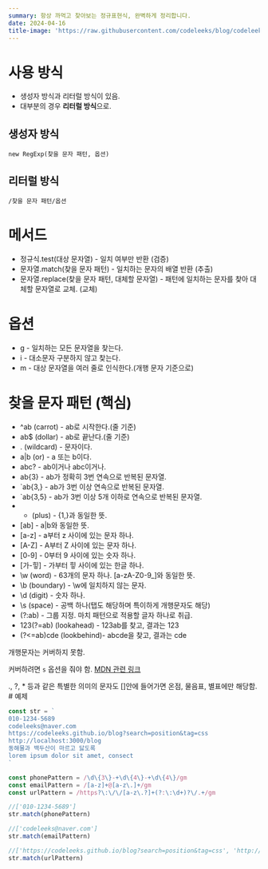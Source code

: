```yaml
---
summary: 항상 까먹고 찾아보는 정규표현식, 완벽하게 정리합니다.
date: 2024-04-16
title-image: 'https://raw.githubusercontent.com/codeleeks/blog/codeleeks-images/javascript/%EC%A0%95%EA%B7%9C%ED%91%9C%ED%98%84%EC%8B%9D%20%EC%99%84%EB%B2%BD%20%EC%A0%95%EB%A6%AC/title.png'
---
```


# 사용 방식
- 생성자 방식과 리터럴 방식이 있음.
- 대부분의 경우 **리터럴 방식**으로.

## 생성자 방식

```new RegExp(찾을 문자 패턴, 옵션)```

## 리터럴 방식

`/찾을 문자 패턴/옵션`

# 메서드

- 정규식.test(대상 문자열) - 일치 여부만 반환 (검증)
- 문자열.match(찾을 문자 패턴) - 일치하는 문자의 배열 반환 (추출)
- 문자열.replace(찾을 문자 패턴, 대체할 문자열) - 패턴에 일치하는 문자를 찾아 대체할 문자열로 교체. (교체)

# 옵션

- g - 일치하는 모든 문자열을 찾는다.
- i - 대소문자 구분하지 않고 찾는다.
- m - 대상 문자열을 여러 줄로 인식한다.(개행 문자 기준으로)

# 찾을 문자 패턴 (핵심)

- ^ab (carrot) - ab로 시작한다.(줄 기준)
- ab$ (dollar) - ab로 끝난다.(줄 기준)
- . (wildcard) - 문자이다.
- a|b (or) - a 또는 b이다.
- abc? - ab이거나 abc이거나.
- ab\{3\} - ab가 정확히 3번 연속으로 반복된 문자열.
- `ab\{3,\} - ab가 3번 이상 연속으로 반복된 문자열.
- `ab\{3,5\} - ab가 3번 이상 5개 이하로 연속으로 반복된 문자열.
- - (plus) - \{1,\}과 동일한 뜻.
- [ab] - a|b와 동일한 뜻.
- [a-z] - a부터 z 사이에 있는 문자 하나.
- [A-Z] - A부터 Z 사이에 있는 문자 하나.
- [0-9] - 0부터 9 사이에 있는 숫자 하나.
- [가-힣] - 가부터 힣 사이에 있는 한글 하나.
- \w (word) - 63개의 문자 하나. [a-zA-Z0-9_]와 동일한 뜻.
- \b (boundary) - \w에 일치하지 않는 문자.
- \d (digit) - 숫자 하나.
- \s (space) - 공백 하나(탭도 해당하며 특이하게 개행문자도 해당)
- (?:ab) - 그룹 지정. 마치 패턴으로 적용할 글자 하나로 취급.
- 123(?=ab) (lookahead) - 123ab를 찾고, 결과는 123
- (?<=ab)cde (lookbehind)- abcde을 찾고, 결과는 cde

<MessageBox title='wildcard(와일드카드)가 모든 문자를 커버하지 않음.' level='warning'>
  개행문자는 커버하지 못함.
  
  커버하려면 ```s``` 옵션을 줘야 함.
  <a target='_blank' href='https://developer.mozilla.org/en-US/docs/Web/JavaScript/Guide/Regular_expressions/Character_classes#:~:text=Matches%20any%20single%20character%20except%20line%20terminators'>MDN 관련 링크</a>
</MessageBox>

<MessageBox title='[] 안에 특수기능문자가 들어가도 문자로서의 의미만 남고, 기능이 사라져버림' level='info'>
  ., ?, * 등과 같은 특별한 의미의 문자도 []안에 들어가면 온점, 물음표, 별표에만 해당함.
</MessageBox>
# 예제

```javascript
const str = `
010-1234-5689
codeleeks@naver.com
https://codeleeks.github.io/blog?search=position&tag=css
http://localhost:3000/blog
동해물과 백두산이 마르고 닳도록
lorem ipsum dolor sit amet, consect
`

const phonePattern = /\d\{3\}-+\d\{4\}-+\d\{4\}/gm
const emailPattern = /[a-z]+@[a-z\.]+/gm
const urlPattern = /https?\:\/\/[a-z\.?]+(?:\:\d+)?\/.+/gm

//['010-1234-5689']
str.match(phonePattern)

//['codeleeks@naver.com']
str.match(emailPattern)

//['https://codeleeks.github.io/blog?search=position&tag=css', 'http://localhost:3000/blog']
str.match(urlPattern)
```
